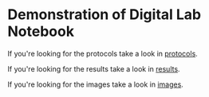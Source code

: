 # Demonstration of Digital Lab Notebook

If you're looking for the protocols take a look in [protocols](protocols).

If you're looking for the results take a look in [results](/results).

If you're looking for the images take a look in [images](/images).
